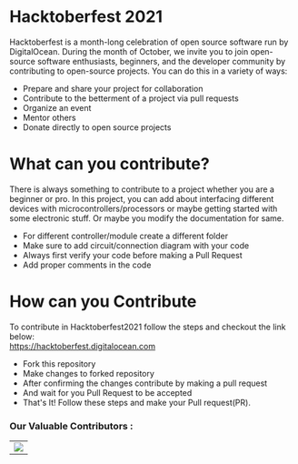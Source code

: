 # Hacktoberfest 2021
Hacktoberfest is a month-long celebration of open source software run by DigitalOcean. During the month of October, we invite you to join open-source software enthusiasts, beginners, and the developer community by contributing to open-source projects. You can do this in a variety of ways:

- Prepare and share your project for collaboration
- Contribute to the betterment of a project via pull requests
- Organize an event
- Mentor others
- Donate directly to open source projects
# What can you contribute?
There is always something to contribute to a project whether you are a beginner or pro. In this project, you can add about interfacing different devices with microcontrollers/processors or maybe getting started with some electronic stuff. Or maybe you modify the documentation for same.
- For different controller/module create a different folder 
- Make sure to add circuit/connection diagram with your code
- Always first verify your code before making a Pull Request
- Add proper comments in the code
# How can you Contribute
To contribute in Hacktoberfest2021 follow the steps and checkout the link below:\
https://hacktoberfest.digitalocean.com 
- Fork this repository
- Make changes to forked repository 
- After confirming the changes contribute by making a pull request
- And wait for you Pull Request to be accepted
- That's It! Follow these steps and make your Pull request(PR).
### Our Valuable Contributors :
<table>
  <tr>
    <td>
      <a href="https://github.com/electrongonewild/Hacktoberfest-2021/graphs/contributors">
        <img src="https://contrib.rocks/image?repo=electrongonewild/Hacktoberfest-2021" />
      </a>
     </td>
  </tr>
</table>
